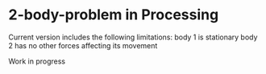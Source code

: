 # 2-body-problem in Processing

Current version includes the following limitations:
  body 1 is stationary
  body 2 has no other forces affecting its movement
  

Work in progress

